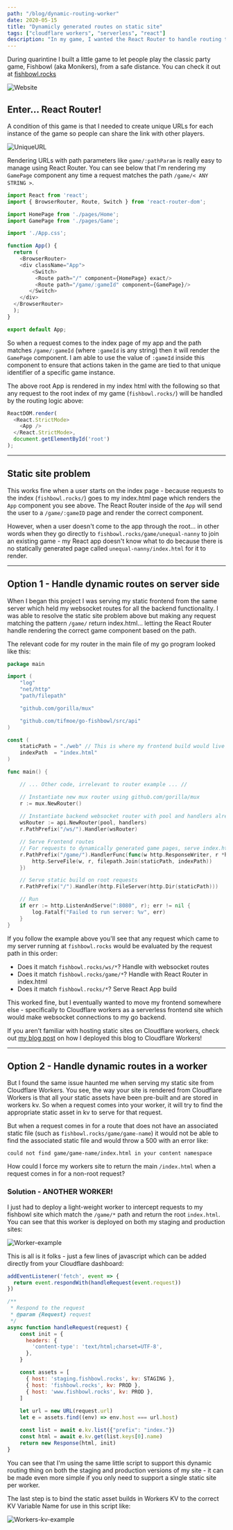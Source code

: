 ```yaml
---
path: "/blog/dynamic-routing-worker"
date: 2020-05-15
title: "Dynamicly generated routes on static site"
tags: ["cloudflare workers", "serverless", "react"]
description: "In my game, I wanted the React Router to handle routing to dynamically generated URLs for distinct games. Here's how I solved rendering my single page static app with dynamically generated routes using Cloudflare workers."
---
```


During quarintine I built a little game to let people play the classic party game, Fishbowl (aka Monikers), from a safe distance. You can check it out at [fishbowl.rocks](https://fishbowl.rocks/)

![Website](./images/title-page.gif)

## Enter... React Router!
A condition of this game is that I needed to create unique URLs for each instance of the game so people can share the link with other players. 

![UniqueURL](./images/unique-url.png)

Rendering URLs with path parameters like `game/:pathParam` is really easy to manage using React Router. You can see below that I'm rendering my `GamePage` component any time a request matches the path `/game/< ANY STRING >`. 

```javascript
import React from 'react';
import { BrowserRouter, Route, Switch } from 'react-router-dom';

import HomePage from './pages/Home';
import GamePage from './pages/Game';

import './App.css';

function App() {
  return (
    <BrowserRouter>
    <div className="App">
        <Switch>
         <Route path="/" component={HomePage} exact/>
         <Route path="/game/:gameId" component={GamePage}/>
       </Switch>
    </div>
  </BrowserRouter>
  );
}

export default App;
```

So when a request comes to the index page of my app and the path matches `/game/:gameId` (where `:gameId` is any string) then it will render the `GamePage` component. I am able to use the value of `:gameId` inside this component to ensure that actions taken in the game are tied to that unique identifier of a specific game instance. 

The above root App is rendered in my index html with the following so that any request to the root index of my game (`fishbowl.rocks/`) will be handled by the routing logic above:
```javascript
ReactDOM.render(
  <React.StrictMode>
    <App />
  </React.StrictMode>,
  document.getElementById('root')
);
```

---

## Static site problem
This works fine when a user starts on the index page - because requests to the index (`fishbowl.rocks/`) goes to my index.html page which renders the `App` component you see above. The React Router inside of the `App` will send the user to a `/game/:gameID` page and render the correct component. 

However, when a user doesn't come to the app through the root... in other words when they go directly to `fishbowl.rocks/game/unequal-nanny` to join an existing game - my React app doesn't know what to do because there is no statically generated page called `unequal-nanny/index.html` for it to render. 

---

## Option 1 - Handle dynamic routes on server side 
When I began this project I was serving my static frontend from the same server which held my websocket routes for all the backend functionality. I was able to resolve the static site problem above but making any request matching the pattern `/game/` return index.html... letting the React Router handle rendering the correct game component based on the path. 

The relevant code for my router in the main file of my go program looked like this:
```go
package main

import (
	"log"
	"net/http"
	"path/filepath"

	"github.com/gorilla/mux"

	"github.com/tifmoe/go-fishbowl/src/api"
)

const (
    staticPath = "./web" // This is where my frontend build would live in the docker container
    indexPath  = "index.html"
)

func main() {

    // ... Other code, irrelevant to router example ... //

    // Instantiate new mux router using github.com/gorilla/mux
    r := mux.NewRouter()
    
    // Instantiate backend websocket router with pool and handlers already defined (not shown in example here)
    wsRouter := api.NewRouter(pool, handlers)
	r.PathPrefix("/ws/").Handler(wsRouter)

	// Serve Frontend routes
	// For requests to dynamically generated game pages, serve index.html
	r.PathPrefix("/game/").HandlerFunc(func(w http.ResponseWriter, r *http.Request) {
		http.ServeFile(w, r, filepath.Join(staticPath, indexPath))
    })

	// Serve static build on root requests
	r.PathPrefix("/").Handler(http.FileServer(http.Dir(staticPath)))

	// Run
	if err := http.ListenAndServe(":8080", r); err != nil {
		log.Fatalf("Failed to run server: %v", err)
    }
}
```
If you follow the example above you'll see that any request which came to my server running at `fishbowl.rocks` would be evaluated by the request path in this order:
- Does it match `fishbowl.rocks/ws/*`? Handle with websocket routes
- Does it match `fishbowl.rocks/game/*`? Handle with React Router in index.html
- Does it match `fishbowl.rocks/*`? Serve React App build

This worked fine, but I eventually wanted to move my frontend somewhere else - specifically to Cloudflare workers as a serverless frontend site which would make websocket connections to my go backend. 

If you aren't familiar with hosting static sites on Cloudflare workers, check out [my blog post](https://tiffanymoeller.com/blog/static-sites-using-workers) on how I deployed this blog to Cloudflare Workers! 

---

## Option 2 - Handle dynamic routes in a worker
But I found the same issue haunted me when serving my static site from Cloudflare Workers. You see, the way your site is rendered from Cloudflare Workers is that all your static assets have been pre-built and are stored in workers kv. So when a request comes into your worker, it will try to find the appropriate static asset in kv to serve for that request. 

But when a request comes in for a route that does not have an associated static file (such as `fishbowl.rocks/game/game-name`)  it would not be able to find the associated static file and would throw a 500 with an error like:
```
could not find game/game-name/index.html in your content namespace
```
How could I force my workers site to return the main `/index.html` when a request comes in for a non-root request?

### Solution - ANOTHER WORKER!

I just had to deploy a light-weight worker to intercept requests to my fishbowl site which match the `/game/*` path and return the root `index.html`. You can see that this worker is deployed on both my staging and production sites:

![Worker-example](./images/worker-example.png)

This is all is it folks - just a few lines of javascript which can be added directly from your Cloudflare dashboard:
```javascript
addEventListener('fetch', event => {
  return event.respondWith(handleRequest(event.request))
})

/**
 * Respond to the request
 * @param {Request} request
 */
async function handleRequest(request) {
    const init = {
      headers: {
        'content-type': 'text/html;charset=UTF-8',
      },
    }

    const assets = [
      { host: 'staging.fishbowl.rocks', kv: STAGING },
      { host: 'fishbowl.rocks', kv: PROD },
      { host: 'www.fishbowl.rocks', kv: PROD },
    ]
    
    let url = new URL(request.url)
    let e = assets.find((env) => env.host === url.host)

    const list = await e.kv.list({"prefix": "index."})
    const html = await e.kv.get(list.keys[0].name)
    return new Response(html, init)
}
```
You can see that I'm using the same little script to support this dynamic routing thing on both the staging and production versions of my site - it can be made even more simple if you only need to support a single static site per worker. 

The last step is to bind the static asset builds in Workers KV to the correct KV Variable Name for use in this script like:

![Workers-kv-example](./images/WorkersKV-example.png)
